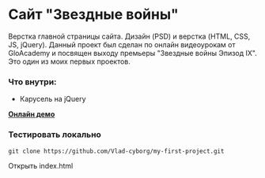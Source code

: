 # Сайт "Звездные войны"

Верстка главной страницы сайта. Дизайн (PSD) и верстка (HTML, CSS, JS, jQuery). Данный проект был сделан по онлайн видеоурокам от GloAcademy
и посвящен выходу премьеры "Звездные войны Эпизод IX". Это один из моих первых проектов.

### Что внутри:

* Карусель на jQuery

**[Онлайн демо](https://vlad-cyborg.github.io/my-first-project/)**

### Тестировать локально

`git clone https://github.com/Vlad-cyborg/my-first-project.git`

Открыть index.html
